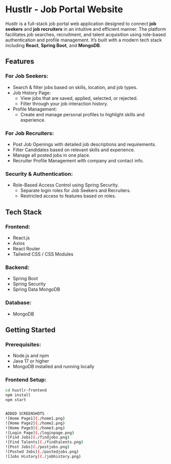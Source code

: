 # Hustlr - Job Portal Website

Hustlr is a full-stack job portal web application designed to connect **job seekers** and **job recruiters** in an intuitive and efficient manner. The platform facilitates job searches, recruitment, and talent acquisition using role-based authentication and profile management. It’s built with a modern tech stack including **React**, **Spring Boot**, and **MongoDB**.

## Features

### For Job Seekers:
- Search & filter jobs based on skills, location, and job types.
- Job History Page:
  - View jobs that are saved, applied, selected, or rejected.
  - Filter through your job interaction history.
- Profile Management:
  - Create and manage personal profiles to highlight skills and experience.

### For Job Recruiters:
- Post Job Openings with detailed job descriptions and requirements.
- Filter Candidates based on relevant skills and experience.
- Manage all posted jobs in one place.
- Recruiter Profile Management with company and contact info.

### Security & Authentication:
- Role-Based Access Control using Spring Security.
  - Separate login roles for Job Seekers and Recruiters.
  - Restricted access to features based on roles.

## Tech Stack

### Frontend:
- React.js
- Axios
- React Router
- Tailwind CSS / CSS Modules

### Backend:
- Spring Boot
- Spring Security
- Spring Data MongoDB

### Database:
- MongoDB

## Getting Started

### Prerequisites:
- Node.js and npm
- Java 17 or higher
- MongoDB installed and running locally

### Frontend Setup:
```bash
cd hustlr-frontend
npm install
npm start


ADDED SCREENSHOTS -
![Home Page1](./home1.png)
![Home Page2](./home2.png)
![Home Page3](./home3.png)
![Login Page](./loginpage.png)
![Find Jobs](./findjobs.png)
![Find Talents](./findtalents.png)
![Post Jobs](./postjobs.png)
![Posted Jobs](./postedjobs.png)
![Jobs History](./jobhistory.png)

